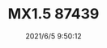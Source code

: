 ﻿---
layout: post 
title: MX1.5 87439
tags: MX 87439
categories: housing-terminal
overview: 
series: 87439
part_number: 0539-1
thumb_img: 
small_img: static/202106/539-20210605.jpg
date: 2021/6/5 9:50:12
---



